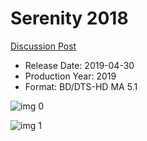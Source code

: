 # Serenity 2018

[Discussion Post](https://www.avsforum.com/threads/bass-eq-for-filtered-movies.2995212/post-57623048)

* Release Date: 2019-04-30
* Production Year: 2019
* Format: BD/DTS-HD MA 5.1

![img 0](https://i.imgur.com/y7Crl5p.jpg)

![img 1](https://i.imgur.com/06yFVZ4.png)

